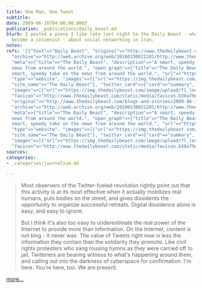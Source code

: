 ```yaml
---
title: One Man, One Tweet
subtitle: 
date: 2009-06-16T04:00:00.000Z
publication: _publications/daily_beast.md
blurb: I posted a piece I like late last night to the Daily Beast - where I've just
  become a columnist - about social networking in Iran.
notes: 
refs: '[{"text"=>"Daily Beast", "original"=>"http://www.thedailybeast.com/blogs-and-stories/2009-06-16/how-irans-hackers-killed-big-brother/?cid=hp:featureline",
  "archive"=>"http://web.archive.org/web/20100330021201/http://www.thedailybeast.com:80/blogs-and-stories/2009-06-16/how-irans-hackers-killed-big-brother/?cid=hp:featureline",
  "meta"=>{"title"=>"The Daily Beast", "description"=>"A smart, speedy take on the
  news from around the world.", "open_graph"=>{"title"=>"The Daily Beast", "description"=>"A
  smart, speedy take on the news from around the world.", "url"=>"https://www.thedailybeast.com/",
  "type"=>"website", "images"=>[{"url"=>"https://img.thedailybeast.com/image/upload/fl_lossy,q_auto/placeholder_euli9k"}],
  "site_name"=>"The Daily Beast"}, "twitter_card"=>{"card"=>"summary", "site"=>"@thedailybeast",
  "images"=>[{"url"=>"https://img.thedailybeast.com/image/upload/fl_lossy,q_auto/placeholder_euli9k"}]},
  "favicon"=>"http://www.thedailybeast.com/static/media/favicon.b30a79ed.ico"}}, {"text"=>"more...",
  "original"=>"http://www.thedailybeast.com/blogs-and-stories/2009-06-16/how-irans-hackers-killed-big-brother/?cid=hp:featureline",
  "archive"=>"http://web.archive.org/web/20100330021201/http://www.thedailybeast.com:80/blogs-and-stories/2009-06-16/how-irans-hackers-killed-big-brother/?cid=hp:featureline",
  "meta"=>{"title"=>"The Daily Beast", "description"=>"A smart, speedy take on the
  news from around the world.", "open_graph"=>{"title"=>"The Daily Beast", "description"=>"A
  smart, speedy take on the news from around the world.", "url"=>"https://www.thedailybeast.com/",
  "type"=>"website", "images"=>[{"url"=>"https://img.thedailybeast.com/image/upload/fl_lossy,q_auto/placeholder_euli9k"}],
  "site_name"=>"The Daily Beast"}, "twitter_card"=>{"card"=>"summary", "site"=>"@thedailybeast",
  "images"=>[{"url"=>"https://img.thedailybeast.com/image/upload/fl_lossy,q_auto/placeholder_euli9k"}]},
  "favicon"=>"http://www.thedailybeast.com/static/media/favicon.b30a79ed.ico"}}]'
sources: 
categories:
- _categories/journalism.md

---
```

> Most observers of the Twitter-fueled revolution rightly point out that this activity is at its most effective when it actually mobilizes real humans, puts bodies on the street, and gives dissidents the opportunity to organize successful retreats. Digital dissidence alone is easy, and easy to ignore.  
>   
> But I think it's also too easy to underestimate the real power of the Internet to provide more than information. On the Internet, content is not king - it never was. The value of Tweets right now is less the information they contain than the solidarity they promote. Like civil rights protesters who sang rousing hymns as they were carried off to jail, Twitterers are bearing witness to what's happening around them, and calling out into the darkness of cyberspace for confirmation. I'm here. You're here, too. We are present.

[more...](http://www.thedailybeast.com/blogs-and-stories/2009-06-16/how-irans-hackers-killed-big-brother/?cid=hp:featureline)